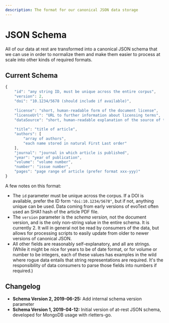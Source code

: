 ```yaml
---
description: The format for our canonical JSON data storage
---
```


# JSON Schema

All of our data at rest are transformed into a canonical JSON schema that we can use in order to normalize them and make them easier to process at scale into other kinds of required formats.

## Current Schema

```javascript
{
    "id": "any string ID, must be unique across the entire corpus",
    "version": 2,
    "doi": "10.1234/5678 (should include if available)",
    
    "license": "short, human-readable form of the document license",
    "licenseUrl": "URL to further information about licensing terms",
    "dataSource": "short, human-readable explanation of the source of this data",
    
    "title": "title of article",
    "authors": [
        "array of authors",
        "each name stored in natural First Last order"
    ],
    "journal": "journal in which article is published",
    "year": "year of publication",
    "volume": "volume number",
    "number": "issue number",
    "pages": "page range of article (prefer format xxx-yyy)"
}
```

A few notes on this format:

* The `id` parameter must be unique across the corpus. If a DOI is available, prefer the ID form `"doi:10.1234/5678"`, but if not, anything unique can be used. Data coming from early versions of evoText often used an SHA1 hash of the article PDF file.
* The `version` parameter is the _schema version,_ not the document version, and is the only non-string value in the entire schema. It is currently 2. It will in general not be read by consumers of the data, but allows for processing scripts to easily update from older to newer versions of canonical JSON.
* All other fields are reasonably self-explanatory, and all are strings. \(While it might be nice for years to be of date format, or for volume or number to be integers, each of these values has examples in the wild where rogue data entails that string representations are required. It's the responsibility of data consumers to parse those fields into numbers if required.\)

## Changelog

* **Schema Version 2, 2019-06-25:** Add internal schema version parameter
* **Schema Version 1, 2019-04-12:** Initial version of at-rest JSON schema, developed for MongoDB usage with rletters-go.

